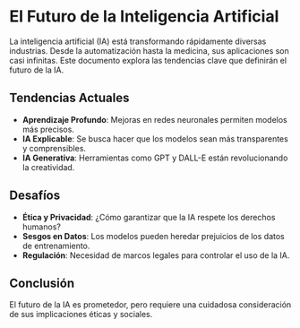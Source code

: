 # El Futuro de la Inteligencia Artificial

La inteligencia artificial (IA) está transformando rápidamente diversas industrias. Desde la automatización hasta la medicina, sus aplicaciones son casi infinitas. Este documento explora las tendencias clave que definirán el futuro de la IA.

## Tendencias Actuales
- **Aprendizaje Profundo**: Mejoras en redes neuronales permiten modelos más precisos.
- **IA Explicable**: Se busca hacer que los modelos sean más transparentes y comprensibles.
- **IA Generativa**: Herramientas como GPT y DALL-E están revolucionando la creatividad.

## Desafíos
- **Ética y Privacidad**: ¿Cómo garantizar que la IA respete los derechos humanos?
- **Sesgos en Datos**: Los modelos pueden heredar prejuicios de los datos de entrenamiento.
- **Regulación**: Necesidad de marcos legales para controlar el uso de la IA.

## Conclusión
El futuro de la IA es prometedor, pero requiere una cuidadosa consideración de sus implicaciones éticas y sociales.
